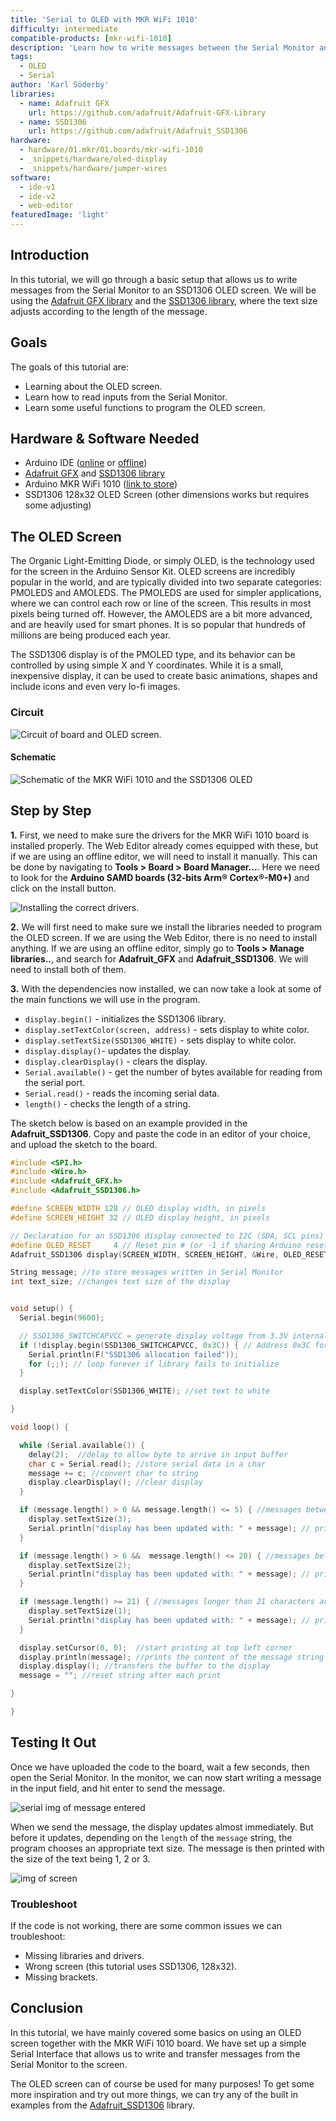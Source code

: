 ```yaml
---
title: 'Serial to OLED with MKR WiFi 1010'
difficulty: intermediate
compatible-products: [mkr-wifi-1010]
description: 'Learn how to write messages between the Serial Monitor and an OLED display.'
tags:
  - OLED
  - Serial
author: 'Karl Söderby'
libraries: 
  - name: Adafruit GFX
    url: https://github.com/adafruit/Adafruit-GFX-Library
  - name: SSD1306
    url: https://github.com/adafruit/Adafruit_SSD1306
hardware:
  - hardware/01.mkr/01.boards/mkr-wifi-1010
  - _snippets/hardware/oled-display
  - _snippets/hardware/jumper-wires
software:
  - ide-v1
  - ide-v2
  - web-editor
featuredImage: 'light'
---
```


## Introduction

In this tutorial, we will go through a basic setup that allows us to write messages from the Serial Monitor to an SSD1306 OLED screen. We will be using the [Adafruit GFX library](https://github.com/adafruit/Adafruit-GFX-Library) and the [SSD1306 library](https://github.com/adafruit/Adafruit_SSD1306), where the text size adjusts according to the length of the message.

## Goals

The goals of this tutorial are:

- Learning about the OLED screen.
- Learn how to read inputs from the Serial Monitor.
- Learn some useful functions to program the OLED screen.

## Hardware & Software Needed

- Arduino IDE ([online](https://create.arduino.cc/) or [offline](https://www.arduino.cc/en/main/software))
- [Adafruit GFX](https://github.com/adafruit/Adafruit-GFX-Library) and [SSD1306 library](https://github.com/adafruit/Adafruit_SSD1306)
- Arduino MKR WiFi 1010  ([link to store](https://store.arduino.cc/mkr-wifi-1010))
- SSD1306 128x32 OLED Screen (other dimensions works but requires some adjusting)


## The OLED Screen

The Organic Light-Emitting Diode, or simply OLED, is the technology used for the screen in the Arduino Sensor Kit. OLED screens are incredibly popular in the world, and are typically divided into two separate categories: PMOLEDS and AMOLEDS. The PMOLEDS are used for simpler applications, where we can control each row or line of the screen. This results in most pixels being turned off. However, the AMOLEDS are a bit more advanced, and are heavily used for smart phones. It is so popular that hundreds of millions are being produced each year.

The SSD1306 display is of the PMOLED type, and its behavior can be controlled by using simple X and Y coordinates. While it is a small, inexpensive display, it can be used to create basic animations, shapes and include icons and even very lo-fi images.

### Circuit

![Circuit of board and OLED screen.](assets/mkr_tutorial_08_img_01.png)

#### Schematic

![Schematic of the MKR WiFi 1010 and the SSD1306 OLED](assets/mkr_tutorial_08_img_02.png)

## Step by Step

**1.** First, we need to make sure the drivers for the MKR WiFi 1010 board is installed properly. The Web Editor already comes equipped with these, but if we are using an offline editor, we will need to install it manually. This can be done by navigating to **Tools > Board > Board Manager...**. Here we need to look for the **Arduino SAMD boards (32-bits Arm® Cortex®-M0+)** and click on the install button.

![Installing the correct drivers.](assets/mkr_tutorial_08_img_03.png)

**2.** We will first need to make sure we install the libraries needed to program the OLED screen. If we are using the Web Editor, there is no need to install anything. If we are using an offline editor, simply go to **Tools > Manage libraries..**, and search for **Adafruit_GFX** and **Adafruit_SSD1306**. We will need to install both of them.

**3.** With the dependencies now installed, we can now take a look at some of the main functions we will use in the program.

- `display.begin()` - initializes the SSD1306 library.
- `display.setTextColor(screen, address)` - sets display to white color. 
- `display.setTextSize(SSD1306_WHITE)` - sets display to white color.
- `display.display()`- updates the display.
- `display.clearDisplay()` - clears the display.
- `Serial.available()` - get the number of bytes available for reading from the serial port.
- `Serial.read()` - reads the incoming serial data.
- `length()` - checks the length of a string.

The sketch below is based on an example provided in the **Adafruit_SSD1306**. Copy and paste the code in an editor of your choice, and upload the sketch to the board. 

```cpp
#include <SPI.h>
#include <Wire.h>
#include <Adafruit_GFX.h>
#include <Adafruit_SSD1306.h>

#define SCREEN_WIDTH 128 // OLED display width, in pixels
#define SCREEN_HEIGHT 32 // OLED display height, in pixels

// Declaration for an SSD1306 display connected to I2C (SDA, SCL pins)
#define OLED_RESET     4 // Reset pin # (or -1 if sharing Arduino reset pin)
Adafruit_SSD1306 display(SCREEN_WIDTH, SCREEN_HEIGHT, &Wire, OLED_RESET);

String message; //to store messages written in Serial Monitor
int text_size; //changes text size of the display


void setup() {
  Serial.begin(9600);

  // SSD1306_SWITCHCAPVCC = generate display voltage from 3.3V internally
  if (!display.begin(SSD1306_SWITCHCAPVCC, 0x3C)) { // Address 0x3C for 128x32
    Serial.println(F("SSD1306 allocation failed"));
    for (;;); // loop forever if library fails to initialize
  }

  display.setTextColor(SSD1306_WHITE); //set text to white

}

void loop() {

  while (Serial.available()) {
    delay(2);  //delay to allow byte to arrive in input buffer
    char c = Serial.read(); //store serial data in a char
    message += c; //convert char to string
    display.clearDisplay(); //clear display
  }

  if (message.length() > 0 && message.length() <= 5) { //messages between 1 and 5 characters activates text-size 3
    display.setTextSize(3);
    Serial.println("display has been updated with: " + message); // print the message in Serial monitor for feedback
  }

  if (message.length() > 6 &&  message.length() <= 20) { //messages between 6 and 20 characters activates text-size 2
    display.setTextSize(2);
    Serial.println("display has been updated with: " + message); // print the message in Serial monitor for feedback
  }

  if (message.length() >= 21) { //messages longer than 21 characters activates text-size 1
    display.setTextSize(1);
    Serial.println("display has been updated with: " + message); // print the message in Serial monitor for feedback
  }

  display.setCursor(0, 0);  //start printing at top left corner
  display.println(message); //prints the content of the message string on the display
  display.display(); //transfers the buffer to the display
  message = ""; //reset string after each print

}

}

```

## Testing It Out

Once we have uploaded the code to the board, wait a few seconds, then open the Serial Monitor. In the monitor, we can now start writing a message in the input field, and hit enter to send the message. 

![serial img of message entered](assets/mkr_tutorial_08_img_04.png)

When we send the message, the display updates almost immediately. But before it updates, depending on the `length` of the `message` string, the program chooses an appropriate text size. The message is then printed with the size of the text being 1, 2 or 3. 

![img of screen](assets/mkr_tutorial_08_img_05.png)


### Troubleshoot

If the code is not working, there are some common issues we can troubleshoot:

- Missing libraries and drivers.
- Wrong screen (this tutorial uses SSD1306, 128x32).
- Missing brackets.

## Conclusion

In this tutorial, we have mainly covered some basics on using an OLED screen together with the MKR WiFi 1010 board. We have set up a simple Serial Interface that allows us to write and transfer messages from the Serial Monitor to the screen. 

The OLED screen can of course be used for many purposes! To get some more inspiration and try out more things, we can try any of the built in examples from the [Adafruit_SSD1306](https://github.com/adafruit/Adafruit-GFX-Library) library. 
